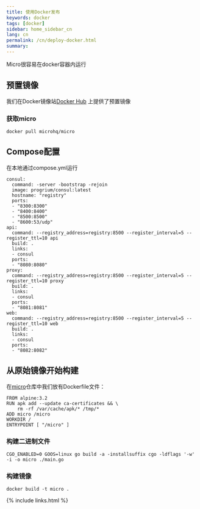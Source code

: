 ```yaml
---
title: 使用Docker发布
keywords: docker
tags: [docker]
sidebar: home_sidebar_cn
lang: cn
permalink: /cn/deploy-docker.html
summary: 
---
```


Micro很容易在docker容器内运行

## 预置镜像

我们在Docker镜像站[Docker Hub](https://hub.docker.com/r/microhq/) 上提供了预置镜像

### 获取micro

```
docker pull microhq/micro
```

## Compose配置

在本地通过compose.yml运行

```
consul:
  command: -server -bootstrap -rejoin 
  image: progrium/consul:latest
  hostname: "registry"
  ports:
  - "8300:8300"
  - "8400:8400"
  - "8500:8500"
  - "8600:53/udp"
api:
  command: --registry_address=registry:8500 --register_interval=5 --register_ttl=10 api
  build: .
  links:
  - consul
  ports:
  - "8080:8080"
proxy:
  command: --registry_address=registry:8500 --register_interval=5 --register_ttl=10 proxy
  build: .
  links:
  - consul
  ports:
  - "8081:8081"
web:
  command: --registry_address=registry:8500 --register_interval=5 --register_ttl=10 web
  build: .
  links:
  - consul
  ports:
  - "8082:8082"
```

## 从原始镜像开始构建

在[micro](https://github.com/micro/micro/blob/master/Dockerfile)仓库中我们放有Dockerfile文件：

```
FROM alpine:3.2
RUN apk add --update ca-certificates && \
    rm -rf /var/cache/apk/* /tmp/*
ADD micro /micro
WORKDIR /
ENTRYPOINT [ "/micro" ]
```

### 构建二进制文件

```
CGO_ENABLED=0 GOOS=linux go build -a -installsuffix cgo -ldflags '-w' -i -o micro ./main.go 
```

### 构建镜像

```
docker build -t micro .
```

{% include links.html %}
